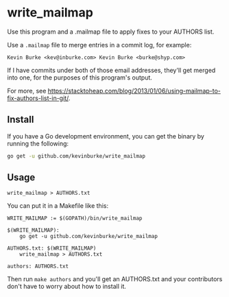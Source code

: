 # write_mailmap

Use this program and a .mailmap file to apply fixes to your AUTHORS list.

Use a `.mailmap` file to merge entries in a commit log, for example:

```
Kevin Burke <kev@inburke.com> Kevin Burke <burke@shyp.com>
```

If I have commits under both of those email addresses, they'll get merged into
one, for the purposes of this program's output.

For more, see
https://stacktoheap.com/blog/2013/01/06/using-mailmap-to-fix-authors-list-in-git/.

## Install

If you have a Go development environment, you can get the binary by running the
following:

```bash
go get -u github.com/kevinburke/write_mailmap
```

## Usage

```
write_mailmap > AUTHORS.txt
```

You can put it in a Makefile like this:

```
WRITE_MAILMAP := $(GOPATH)/bin/write_mailmap

$(WRITE_MAILMAP):
	go get -u github.com/kevinburke/write_mailmap

AUTHORS.txt: $(WRITE_MAILMAP)
	write_mailmap > AUTHORS.txt

authors: AUTHORS.txt
```

Then run `make authors` and you'll get an AUTHORS.txt and your contributors
don't have to worry about how to install it.
